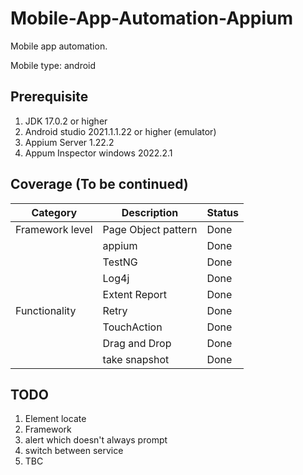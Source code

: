 

# Mobile-App-Automation-Appium

Mobile app automation. 

Mobile type: android





## Prerequisite

1. JDK 17.0.2 or higher
2. Android studio 2021.1.1.22 or higher (emulator)
3. Appium Server 1.22.2
4. Appum Inspector windows 2022.2.1



## Coverage (To be continued)

| Category        | Description         | Status |
| --------------- | ------------------- | ------ |
| Framework level | Page Object pattern | Done   |
|                 | appium              | Done   |
|                 | TestNG              | Done   |
|                 | Log4j               | Done   |
|                 | Extent Report       | Done   |
| Functionality   | Retry               | Done   |
|                 | TouchAction         | Done   |
|                 | Drag and Drop       | Done   |
|                 | take snapshot       | Done   |

## TODO

1. Element locate
2. Framework
3. alert which doesn't always prompt
4. switch between service
5. TBC
